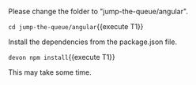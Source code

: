 

Please change the folder to &#34;jump-the-queue/angular&#34;.

`cd jump-the-queue/angular`{{execute T1}}

Install the dependencies from the package.json file.

`devon npm install`{{execute T1}}

This may take some time.

